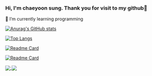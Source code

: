 ### Hi, I'm chaeyoon sung. Thank you for visit to my github🤍

🌱 I’m currently learning programming

[![Anurag's GitHub stats](https://github-readme-stats.vercel.app/api?username=itscodbs&show_icons=true&theme=dracula)](https://github.com/itscodbs/github-readme-stats)

[![Top Langs](https://github-readme-stats.vercel.app/api/top-langs/?username=itscodbs&layout=compact)](https://github.com/itscodbs/github-readme-stats)

[![Readme Card](https://github-readme-stats.vercel.app/api/pin/?username=itscodbs&repo=blog)](https://github.com/itscodbs/github-readme-stats)

[![Readme Card](https://github-readme-stats.vercel.app/api/pin/?username=itscodbs&repo=python)](https://github.com/itscodbs/github-readme-stats)

<a href="https://github.com/itscodbs/blog">
  <img align="center" src="https://github-readme-stats.vercel.app/api/pin/?username=itscodbs&repo=github-readme-stats" />
</a>
<a href="https://github.com/itsocbds/python">
  <img align="center" src="https://github-readme-stats.vercel.app/api/pin/?username=itscodbs&repo=blog" />
</a>
